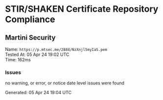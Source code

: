 # STIR/SHAKEN Certificate Repository Compliance

## Martini Security

Name: `https://p.mtsec.me/2884/NzXnjl5myIaS.pem`\
Tested At: 05 Apr 24 19:02 UTC\
Time: 162ms

### Issues

no warning, or error, or notice date level issues were found

Generated: 05 Apr 24 19:04 UTC